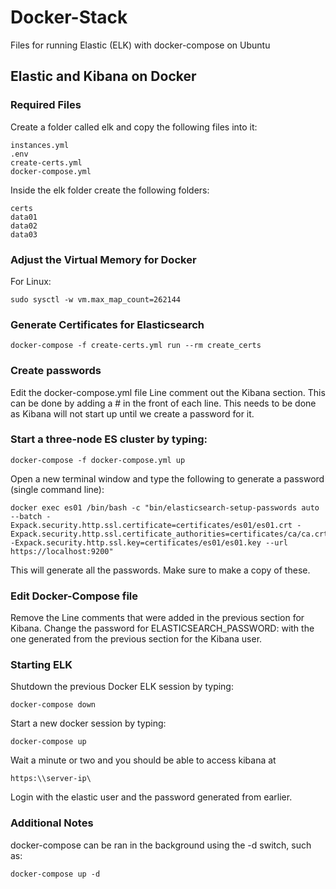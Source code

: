 # Docker-Stack
Files for running Elastic (ELK) with docker-compose on Ubuntu


## Elastic and Kibana on Docker

### Required Files

Create a folder called elk and copy the following files into it:

```
instances.yml
.env
create-certs.yml
docker-compose.yml
```

Inside the elk folder create the following folders:

```
certs
data01
data02
data03
``` 
 
### Adjust the Virtual Memory for Docker
For Linux:

```
sudo sysctl -w vm.max_map_count=262144
```

### Generate Certificates for Elasticsearch

```
docker-compose -f create-certs.yml run --rm create_certs
```

### Create passwords
Edit the docker-compose.yml file
Line comment out the Kibana section.  This can be done by adding a # in the front of each line.
This needs to be done as Kibana will not start up until we create a password for it.

### Start a three-node ES cluster by typing:

```
docker-compose -f docker-compose.yml up
``` 

Open a new terminal window and type the following to generate a password (single command line):

```
docker exec es01 /bin/bash -c "bin/elasticsearch-setup-passwords auto --batch -Expack.security.http.ssl.certificate=certificates/es01/es01.crt -Expack.security.http.ssl.certificate_authorities=certificates/ca/ca.crt -Expack.security.http.ssl.key=certificates/es01/es01.key --url https://localhost:9200"
```

This will generate all the passwords.  Make sure to make a copy of these.  
 
### Edit Docker-Compose file
Remove the Line comments that were added in the previous section for Kibana.
Change the password for ELASTICSEARCH_PASSWORD:  with the one generated from the previous section for the Kibana user.
 
### Starting ELK

Shutdown the previous Docker ELK session by typing:

```
docker-compose down
``` 

Start a new docker session by typing:

```
docker-compose up
```

Wait a minute or two and you should be able to access kibana at 

```
https:\\server-ip\
```

Login with the elastic user and the password generated from earlier.

### Additional Notes

docker-compose can be ran in the background using the -d switch, such as:
 
```
docker-compose up -d
```
